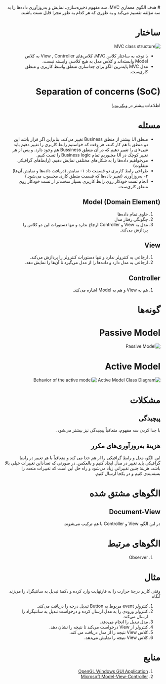 <div dir="rtl">
# هدف
الگوی معماریِ MVC، سه مفهوم ذخیره‌سازی، نمایش و به‌روزآوری داده‌ها را به سه مؤلفه تقسیم می‌کند و به طوری که هر کدام به طور مجزا قابل تست باشند.

# ساختار
![MVC class structure](http://i.msdn.microsoft.com/dynimg/IC114765.gif)

- با توجه به ساختار کلاس MVC، کلاس‌های View , Controller به کلاس Model وابسته‌اند و کلاس مدل به هیچ کلاسی وابسته نیست.
- مدل MVC پایه‌ترین الگو برای جداسازی منطق واسط کاربری و منطق کاری‌ست.


# Separation of concerns (SoC)
اطلاعات بیشتر در [ویکی‌پدیا](http://en.wikipedia.org/wiki/Separation_of_concerns)

# مسئله
- منطق UI بیشتر از منطق Business تغییر می‌کند، بنابراین اگر قرار باشد این دو منطق با هم کار کنند، هر وقت که خواستیم رابط کاربری را تغییر دهیم باید شیء‌ای را تغییر دهیم که در آن منطق Bussiness هم وجود دارد. و پس از هر تغییر کوچک در UI مجبوریم تمام Business logic را تست کنیم.
- می‌خواهیم داده‌ها را به شکل‌های مختلفی نمایش دهیم. (رابط‌های گرافیکی متفاوت)
- طراحی رابط کاربری دو قسمت داد ۱- نمایش (دریافت داده‌ها و نمایش آن‌ها) ۲- به‌روزآوری (تغییر داده‌ها که قسمت منطق کاری محسوب می‌شود.)
- انجام تست خودکار روی رابط کاربری بسیار سخت‌تر از تست خودکار روی منطق کاری‌ست.

## Model (Domain Element)
1. حاوی تمام داده‌ها
2. چگونگی رفتار مدل
3. مدل به View و Controller ارجاع ندارد و تنها دستورات این دو کلاس را پردازش می‌کند.

## View
1. ارجاعی به کنترولر ندارد و تنها دستورات کنترولر را پردازش می‌کند.
2. ارجاعی به مدل دارد و داده‌ها را از مدل می‌گیرد تا آن‌ها را نمایش دهد.

## Controller
1. هم به View و هم به Model اشاره می‌کند.


# گونه‌ها
# Passive Model
![Passive Model](http://i.msdn.microsoft.com/dynimg/IC108622.gif)


# Active Model
![Active Model Class Diagram](http://i.msdn.microsoft.com/dynimg/IC111180.gif)
![Behavior of the active model](http://i.msdn.microsoft.com/dynimg/IC100217.gif)

# مشکلات
## پیچیدگی
با جدا کردن سه مفهوم، متعاقباً پیچیدگی نیز بیشتر می‌شود.

## هزینهٔ به‌روزآوری‌های مکرر
این الگو، مدل و رابط گرافیکی را از هم جدا می کند و متعاقباً با هر تغییر در رابط گرافیکی باید تغییر در مدل ایجاد کنیم و بالعکس. در صورتی که تعداداین تغییرات خیلی بالا باشد، هزینهٔ چنین تغییراتی زیاد می‌شود و راه حل این است که تغییرات متعدد را بسته‌بندی کنیم و در یکجا ارسال کنیم.

# الگوهای مشتق شده
## Document-View
در این الگو، View و Controller با هم ترکیب می‌شوند.

# الگوهای مرتبط
1. Observer

# مثال
وقتی کاربر درجهٔ حرارت را به فارنهایت وارد کرده و دکمهٔ تبدیل به سانتیگراد را می‌زند آنگاه

1. کنترولر event مربوط به Button تبدیل درجه را دریافت می‌کند.
2. کنترولر ورودی را به مدل ارسال کرده و درخواست تبدیل به سانتیگراد را ارسال می‌کند.
3. مدل تبدیل را انجام می‌دهد.
4. کنترولر از View درخواست می‌کند تا نتیجه را نشان دهد.
5. کلاس View نتیجه را از مدل دریافت می کند.
6. کلاس View نتیجه را نمایش می‌دهد.

# منابع
1. [OpenGL Windows GUI Application](http://www.songho.ca/opengl/gl_mvc.html)
2. [Microsoft Model-View-Controller](http://msdn.microsoft.com/en-us/library/ff649643.aspx)
